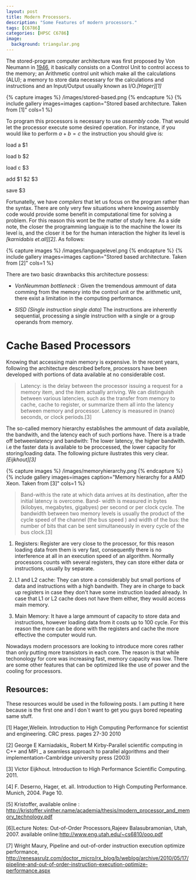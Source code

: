 ```yaml
---
layout: post
title: Modern Processors.
description: "Some Features of modern processors."
tags: [C6786]
categories: [HPSC C6786]
image:
  background: triangular.png
---
```


 The stored-program computer architecture was first proposed by Von Neumann in [1946](http://kristoffer.vinther.name/academia/thesis/modern_processor_and_memory_technology.pdf), it  basically  consists on a Control Unit to control access to the memory; an Arithmetic control unit which make all the calculations (ALU); a memory to store data necessary for the calculations and instructions and an Input/Output usually known as I/O.<cite>[Hager][1]</cite> 

{% capture images %}
    /images/stored-based.png
{% endcapture %}
{% include gallery images=images caption="Stored based architecture. Taken from [1]" cols=1 %} 

To program this processors is necessary to use *assembly* code. That would let the processor execute some desired operation. For instance, if you would like to perform $a +b = c$ the instruction you should give is:

load a $1

load b $2

load c $3

add $1 $2 $3 

save $3

Fortunatelly, we have _compilers_ that let us focus on the program rather than the syntax. There are only very few situations where knowing assembly code would provide some benefit in computational time for solving a problem. For this reason this wont be the matter of study here. As a side note, the closer the programming languaje is to the machine the lower its level is, and the closer it be for the human interaction the higher its level is<cite> [karnidabis et.all][2]</cite>.  As follows:

{% capture images %}
    /images/languagelevel.png
{% endcapture %}
{% include gallery images=images caption="Stored based architecture. Taken from [2]" cols=1 %} 


There are two basic drawnbacks this architecture possess: 

* *VonNeumman bottleneck* : Given the tremendous ammount of data comming from the memory into the control unit or the  arithmetic unit, there exist a limitation in the computing performance.  

* *SISD (Single instruction single data)* The instructions are inherently sequential, processing a single instruction with a single  or a group operands from memory. 

# Cache Based Processors

Knowing that accessing main memory is expensive. In the recent years, following the architecture described before, processors have been developed with  portions of data available at no considerable cost.


> Latency:  is the delay between the processor issuing a request for a memory item, and the item actually arriving. We can distinguish between various latencies, such as the transfer from memory to cache, cache to register, or summarize them all into the latency between memory and processor. Latency is measured in (nano) seconds, or clock periods.[3]




The so-called memory hierarchy establishes the ammount of data available, the bandwith, and the latency each of such portions have. There is a trade off betweenlatency and bandwith: The lower latency, the higher bandwith. i.e the faster data is available to be proccessed, the lower capacity for storing/loading data. The following picture ilustrates this very clear.  <cite>[Eijkhout][3]</cite> 

{% capture images %}
    /images/memoryhierarchy.png
{% endcapture %}
{% include gallery images=images caption="Memory hierarchy for a AMD Xeon. Taken from [3]" cols=1 %} 


>Band-with:is the rate at which data arrives at its destination, after the initial latency is overcome. Band- width is measured in bytes (kilobyes, megabytes, gigabyes) per second or per clock cycle. The bandwidth between two memory levels is usually the product of the cycle speed of the channel (the bus speed ) and width of the bus: the number of bits that can be sent simultaneously in every cycle of the bus clock.[3]


1. Registers: Register are very close to the processor, for this reason loading data from them is very fast, consequently  there is no interference at all in an execution speed of an algorithm. Normally processors counts with several registers, they can store either data or instructions, usually by separate. 

2. L1 and L2 cache: They can store a considerably but small portions of data and instructions with a high bandwith. They are in charge to back up registers in case they don't have some instruction loaded already. In case that L1 or L2 cache does not have them either, they would access main memory.

3. Main Memory: It have a large ammount of capacity to store data and instructions, however loading data from it costs up to 100 cycle. For this reason the more can be done with the registers and cache the more effective the computer would run. 

Nowadays modern processors are looking to introduce more cores rather than only putting more transistors in each core. The reason is that while techonology for core was increasing fast, memory capacity was low. There are some other features that can be optimized  like the use of power and the cooling for processors.





## Resources: 

These resources would be used in the following posts. I am putting it here because is the first one and I don`t want to get you guys bored repeating same stuff. 

[1] Hager,Wellein. Introduction to High Computing Performance for scientist and engineering. CRC press. pages 27-30 2010 


[2] George E Karniadakis_ Robert M Kirby-Parallel scientific computing in C++ and MPI _ a seamless approach to parallel algorithms and their implementation-Cambridge university press  (2003)

[3] Victor Eijkhout.  Introduction to High Performance Scientific Computing.  2011.

[4] F. Deserno, Hager, et. all. Introduction to High Computing Performance. Munich, 2004. Page 10. 

[5] Kristoffer, available online : http://kristoffer.vinther.name/academia/thesis/modern_processor_and_memory_technology.pdf

[6]Lecture Notes: Out-of-Order Processors,Rajeev Balasubramonian, Utah, 2007. 
available online:http://www.eng.utah.edu/~cs6810/ooo.pdf

[7] Wright Maury, Pipeline and out-of-order instruction execution optimize performance, http://renesasrulz.com/doctor_micro/rx_blog/b/weblog/archive/2010/05/17/pipeline-and-out-of-order-instruction-execution-optimize-performance.aspx